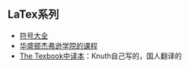## LaTex系列
- [符号大全](https://reu.dimacs.rutgers.edu/Symbols.pdf)
- [华盛顿杰弗逊学院的课程](http://www2.washjeff.edu/users/rhigginbottom/latex/lectures.html)
- [The Texbook中译本](http://www.newsmth.net/bbsanc.php?path=%2Fgroups%2Fcomp.faq%2FTeX%2Fresource%2Flib%2FM.1105090910.F0&ap=382 
)：Knuth自己写的，国人翻译的
